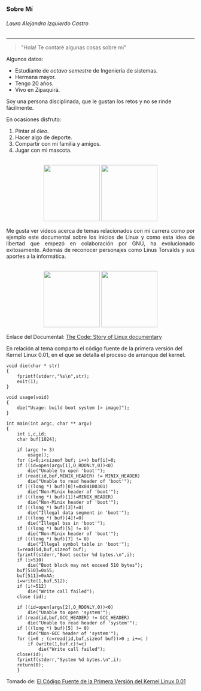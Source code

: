 ### Sobre Mí
###### Laura Alejandra Izquierdo Castro
-----------------
> "Hola! Te contaré algunas cosas sobre mi"

Algunos datos:
- Estudiante de *octavo semestre* de Ingeniería de sistemas.
- Hermana mayor.
- Tengo 20 años.
- Vivo en Zipaquirá.

Soy una persona disciplinada, que le gustan los retos y no se rinde fácilmente.

En ocasiones disfruto:
1. Pintar al *óleo*.
2. Hacer algo de deporte.
3. Compartir con mi familia y amigos.
4. Jugar con mi mascota.

<p align="center">
<br>
<img height="150" src="https://lh3.googleusercontent.com/proxy/W1xzB1qUtWI4Uy6VZgqThTYzrjawBUqlCjXOsI3EDaz04hhSMEX2nEkFwQVgw72S8toW60N2ZLzE5mM9qQKV0i737d2TaERHa5ve70WMCujEP7TdNx4OtmcUmbSTnaw" />
<img height="150" src="https://static3.abc.es/media/bienestar/2019/08/02/tenis-abecedario-kgNF--1200x630@abc.jpg">
<br>
</p>

<div style="text-align: justify"> Me gusta ver videos acerca de temas relacionados con mi carrera como por ejemplo este documental sobre los inicios de Linux y como esta idea de libertad que empezó en colaboración por GNU, ha evolucionado exitosamente. Además de reconocer personajes como Linus Torvalds y sus aportes a la informática. </div>

<p align="center">
<br>
<img height="150" src="https://1.bp.blogspot.com/_UqUwVPikChs/SsIRQmiu8DI/AAAAAAAAKsk/VKdwz7ocn_Y/s320/Linux_tux.jpg" />
<img height="150" src="https://upload.wikimedia.org/wikipedia/commons/thumb/2/22/Heckert_GNU_white.svg/1200px-Heckert_GNU_white.svg.png">
<br>
</p>

Enlace del Documental: [The Code: Story of Linux documentary](https://www.youtube.com/watch?v=XMm0HsmOTFI&t=2183s)

En relación al tema comparto el código fuente de la primera versión del Kernel Linux 0.01, en el que se detalla el proceso de arranque del kernel.

```
void die(char * str)
{
	fprintf(stderr,"%s\n",str);
	exit(1);
}

void usage(void)
{
	die("Usage: build boot system [> image]");
}

int main(int argc, char ** argv)
{
	int i,c,id;
	char buf[1024];

	if (argc != 3)
		usage();
	for (i=0;i<sizeof buf; i++) buf[i]=0;
	if ((id=open(argv[1],O_RDONLY,0))<0)
		die("Unable to open 'boot'");
	if (read(id,buf,MINIX_HEADER) != MINIX_HEADER)
		die("Unable to read header of 'boot'");
	if (((long *) buf)[0]!=0x04100301)
		die("Non-Minix header of 'boot'");
	if (((long *) buf)[1]!=MINIX_HEADER)
		die("Non-Minix header of 'boot'");
	if (((long *) buf)[3]!=0)
		die("Illegal data segment in 'boot'");
	if (((long *) buf)[4]!=0)
		die("Illegal bss in 'boot'");
	if (((long *) buf)[5] != 0)
		die("Non-Minix header of 'boot'");
	if (((long *) buf)[7] != 0)
		die("Illegal symbol table in 'boot'");
	i=read(id,buf,sizeof buf);
	fprintf(stderr,"Boot sector %d bytes.\n",i);
	if (i>510)
		die("Boot block may not exceed 510 bytes");
	buf[510]=0x55;
	buf[511]=0xAA;
	i=write(1,buf,512);
	if (i!=512)
		die("Write call failed");
	close (id);
	
	if ((id=open(argv[2],O_RDONLY,0))<0)
		die("Unable to open 'system'");
	if (read(id,buf,GCC_HEADER) != GCC_HEADER)
		die("Unable to read header of 'system'");
	if (((long *) buf)[5] != 0)
		die("Non-GCC header of 'system'");
	for (i=0 ; (c=read(id,buf,sizeof buf))>0 ; i+=c )
		if (write(1,buf,c)!=c)
			die("Write call failed");
	close(id);
	fprintf(stderr,"System %d bytes.\n",i);
	return(0);
	}
```
Tomado de: [El Código Fuente de la Primera Versión del Kernel Linux 0.01](https://aprendiendoausarlinux.wordpress.com/2012/06/14/el-codigo-fuente-de-la-primera-version-del-kernel-linux-0-01/ "El Código Fuente de la Primera Versión del Kernel Linux 0.01")

